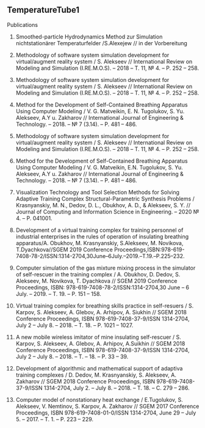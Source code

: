 ## TemperatureTube1

Publications 

1. Smoothed-particle Hydrodynamics Method zur Simulation nichtstationärer Temperaturfelder /S.Alexejew // in der Vorbereitung

2. Methodology of software system simulation development for virtual/augment reality system / S. Alekseev // International Review on Modeling and Simulation (I.RE.M.O.S). – 2018 – Т. 11, № 4. – P. 252 – 258.

3. Methodology of software system simulation development for virtual/augment reality system / S. Alekseev // International Review on Modeling and Simulation (I.RE.M.O.S). – 2018 – Т. 11, № 4. – P. 252 – 258.

4. Method for the Development of Self-Contained Breathing Apparatus Using Computer Modeling / V. G. Matveikin, E. N. Tugolukov, S. Yu. Alekseev, A.Y u. Zakharov // International Journal of Engineering & Technology. – 2018. – № 7 (3.14). – P. 481 – 486.

5. Methodology of software system simulation development for virtual/augment reality system / S. Alekseev // International Review on Modeling and Simulation (I.RE.M.O.S). – 2018 – Т. 11, № 4. – P. 252 – 258.
6. Method for the Development of Self-Contained Breathing Apparatus Using Computer Modeling / V. G. Matveikin, E.N. Tugolukov, S. Yu. Alekseev, A.Y u. Zakharov // International Journal of Engineering & Technology. – 2018. – № 7 (3.14). – P. 481 – 486.

7. Visualization Technology and Tool Selection Methods for Solving Adaptive Training Complex Structural-Parametric Synthesis Problems / Krasnyanskiy, M. N., Dedov, D. L., Obukhov, A. D., & Alekseev, S. Y. // Journal of Computing and Information Science in Engineering. – 2020 № 4. – P. 041001.

8. Development of a virtual training complex for training personnel of industrial enterprises in the rules of operation of insulating breathing apparatus/А. Obukhov, М. Krasnyanskiy, S.Alekseev, М. Novikova, Т.Dyachkova//SGEM 2019 Conference Proceedings,ISBN:978-619-7408-78-2/ISSN:1314-2704,30June–6July.–2019.–Т.19.–P.225–232.

9. Computer simulation of the gas mixture mixing process in the simulator of self-rescuer in the training
complex / А. Obukhov, D. Dedov, S. Alekseev, М. Novikova, Т. Dyachkova // SGEM 2019 Conference Proceedings, ISBN: 978-619-7408-78-2/ISSN:1314-2704,30 June – 6 July. – 2019. – Т. 19. – P. 151 – 158.

10. Virtual training complex for breathing skills practice in self-resuers / S. Karpov, S. Alekseev, A. Glebov, A. Arhipov, A. Siukhin // SGEM 2018 Conference Proceedings, ISBN 978-619-7408-37-9/ISSN 1314-2704, July 2 – July 8. – 2018. – Т. 18. – P. 1021 – 1027.

11. A new mobile wireless imitator of mine insulating self-rescuer / S. Karpov, S. Alekseev, A. Glebov, A. Arhipov, A.Suikhin // SGEM 2018 Conference Proceedings, ISBN 978-619-7408-37-9/ISSN 1314-2704, July 2 – July 8. – 2018. – Т. – 18. – P. 33 – 39.

12. Development of algorithmic and mathematical support of adaptiva training complexes / D. Dedov, M.
Krasnyanskiy, S. Alekseev, A. Zakharov // SGEM 2018 Conference Proceedings, ISBN 978-619-7408-37-9/ISSN 1314-2704, July 2. – July 8. – 2018. – Т. 18. – С. 279 – 286.

13. Computer model of nonstationary heat exchange / E.Tugolukov, S. Alekseev, V. Nemtinov, S. Karpov, A.
Zakharov // SGEM 2017 Conference Proceedings, ISBN 978-619-7408-01-0/ISSN 1314-2704, June 29 – July 5. – 2017. – Т. 1. – P. 223 – 229.
